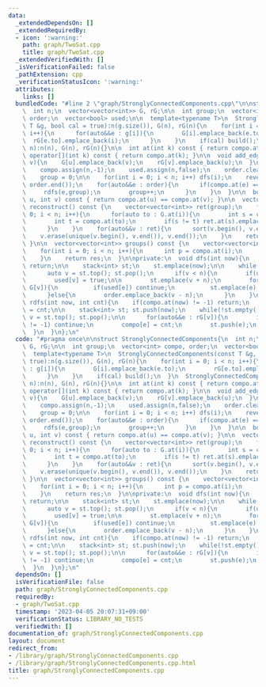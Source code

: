 ```yaml
---
data:
  _extendedDependsOn: []
  _extendedRequiredBy:
  - icon: ':warning:'
    path: graph/TwoSat.cpp
    title: graph/TwoSat.cpp
  _extendedVerifiedWith: []
  _isVerificationFailed: false
  _pathExtension: cpp
  _verificationStatusIcon: ':warning:'
  attributes:
    links: []
  bundledCode: "#line 2 \"graph/StronglyConnectedComponents.cpp\"\n\nstruct StronglyConnectedComponents{\n\
    \  int n;\n  vector<vector<int>> G, rG;\n\n  int group;\n  vector<int> compo,\
    \ order;\n  vector<bool> used;\n\n  template<typename T>\n  StronglyConnectedComponents(const\
    \ T &g, bool cal = true):n(g.size()), G(n), rG(n){\n    for(int i = 0; i < n;\
    \ i++){\n      for(auto&&e : g[i]){\n        G[i].emplace_back(e.to);\n      \
    \  rG[e.to].emplace_back(i);\n      }\n    }\n    if(cal) build();\n  }\n  StronglyConnectedComponents(int\
    \ n):n(n), G(n), rG(n){}\n\n  int at(int k) const { return compo.at(k); }\n  int\
    \ operator[](int k) const { return compo.at(k); }\n\n  void add_edge(int u, int\
    \ v){\n    G[u].emplace_back(v);\n    rG[v].emplace_back(u);\n  }\n\n  void build(){\n\
    \    compo.assign(n,-1);\n    used.assign(n,false);\n    order.clear(); order.reserve(n);\n\
    \    group = 0;\n\n    for(int i = 0; i < n; i++) dfs(i);\n    reverse(order.begin(),\
    \ order.end());\n    for(auto&&e : order){\n      if(compo.at(e) == -1){\n   \
    \     rdfs(e,group);\n        group++;\n      }\n    }\n  }\n\n  bool is_same(int\
    \ u, int v) const { return compo.at(u) == compo.at(v); }\n\n  vector<vector<int>>\
    \ reconstruct() const {\n    vector<vector<int>> ret(group);\n    for(int i =\
    \ 0; i < n; i++){\n      for(auto to : G.at(i)){\n        int s = compo.at(i);\n\
    \        int t = compo.at(to);\n        if(s != t) ret.at(s).emplace_back(t);\n\
    \      }\n    }\n    for(auto&&v : ret){\n      sort(v.begin(), v.end());\n  \
    \    v.erase(unique(v.begin(), v.end()), v.end());\n    }\n    return ret;\n \
    \ }\n\n  vector<vector<int>> groups() const {\n    vector<vector<int>> res(group);\n\
    \    for(int i = 0; i < n; i++){\n      int p = compo.at(i);\n      res.at(p).emplace_back(i);\n\
    \    }\n    return res;\n  }\n\nprivate:\n  void dfs(int now){\n    if(used[now])\
    \ return;\n\n    stack<int> st;\n    st.emplace(now);\n\n    while(!st.empty()){\n\
    \      auto v = st.top(); st.pop();\n      if(v < n){\n        if(used[v]) continue;\n\
    \        used[v] = true;\n\n        st.emplace(v + n);\n        for(auto&&e :\
    \ G[v]){\n          if(used[e]) continue;\n          st.emplace(e);\n        }\n\
    \      }else{\n        order.emplace_back(v - n);\n      }\n    }\n  }\n\n  void\
    \ rdfs(int now, int cnt){\n    if(compo.at(now) != -1) return;\n    compo.at(now)\
    \ = cnt;\n\n    stack<int> st; st.push(now);\n    while(!st.empty()){\n      auto\
    \ v = st.top(); st.pop();\n\n      for(auto&&e : rG[v]){\n        if(compo[e]\
    \ != -1) continue;\n        compo[e] = cnt;\n        st.push(e);\n      }\n  \
    \  }\n  }\n};\n"
  code: "#pragma once\n\nstruct StronglyConnectedComponents{\n  int n;\n  vector<vector<int>>\
    \ G, rG;\n\n  int group;\n  vector<int> compo, order;\n  vector<bool> used;\n\n\
    \  template<typename T>\n  StronglyConnectedComponents(const T &g, bool cal =\
    \ true):n(g.size()), G(n), rG(n){\n    for(int i = 0; i < n; i++){\n      for(auto&&e\
    \ : g[i]){\n        G[i].emplace_back(e.to);\n        rG[e.to].emplace_back(i);\n\
    \      }\n    }\n    if(cal) build();\n  }\n  StronglyConnectedComponents(int\
    \ n):n(n), G(n), rG(n){}\n\n  int at(int k) const { return compo.at(k); }\n  int\
    \ operator[](int k) const { return compo.at(k); }\n\n  void add_edge(int u, int\
    \ v){\n    G[u].emplace_back(v);\n    rG[v].emplace_back(u);\n  }\n\n  void build(){\n\
    \    compo.assign(n,-1);\n    used.assign(n,false);\n    order.clear(); order.reserve(n);\n\
    \    group = 0;\n\n    for(int i = 0; i < n; i++) dfs(i);\n    reverse(order.begin(),\
    \ order.end());\n    for(auto&&e : order){\n      if(compo.at(e) == -1){\n   \
    \     rdfs(e,group);\n        group++;\n      }\n    }\n  }\n\n  bool is_same(int\
    \ u, int v) const { return compo.at(u) == compo.at(v); }\n\n  vector<vector<int>>\
    \ reconstruct() const {\n    vector<vector<int>> ret(group);\n    for(int i =\
    \ 0; i < n; i++){\n      for(auto to : G.at(i)){\n        int s = compo.at(i);\n\
    \        int t = compo.at(to);\n        if(s != t) ret.at(s).emplace_back(t);\n\
    \      }\n    }\n    for(auto&&v : ret){\n      sort(v.begin(), v.end());\n  \
    \    v.erase(unique(v.begin(), v.end()), v.end());\n    }\n    return ret;\n \
    \ }\n\n  vector<vector<int>> groups() const {\n    vector<vector<int>> res(group);\n\
    \    for(int i = 0; i < n; i++){\n      int p = compo.at(i);\n      res.at(p).emplace_back(i);\n\
    \    }\n    return res;\n  }\n\nprivate:\n  void dfs(int now){\n    if(used[now])\
    \ return;\n\n    stack<int> st;\n    st.emplace(now);\n\n    while(!st.empty()){\n\
    \      auto v = st.top(); st.pop();\n      if(v < n){\n        if(used[v]) continue;\n\
    \        used[v] = true;\n\n        st.emplace(v + n);\n        for(auto&&e :\
    \ G[v]){\n          if(used[e]) continue;\n          st.emplace(e);\n        }\n\
    \      }else{\n        order.emplace_back(v - n);\n      }\n    }\n  }\n\n  void\
    \ rdfs(int now, int cnt){\n    if(compo.at(now) != -1) return;\n    compo.at(now)\
    \ = cnt;\n\n    stack<int> st; st.push(now);\n    while(!st.empty()){\n      auto\
    \ v = st.top(); st.pop();\n\n      for(auto&&e : rG[v]){\n        if(compo[e]\
    \ != -1) continue;\n        compo[e] = cnt;\n        st.push(e);\n      }\n  \
    \  }\n  }\n};\n"
  dependsOn: []
  isVerificationFile: false
  path: graph/StronglyConnectedComponents.cpp
  requiredBy:
  - graph/TwoSat.cpp
  timestamp: '2023-04-05 20:07:31+09:00'
  verificationStatus: LIBRARY_NO_TESTS
  verifiedWith: []
documentation_of: graph/StronglyConnectedComponents.cpp
layout: document
redirect_from:
- /library/graph/StronglyConnectedComponents.cpp
- /library/graph/StronglyConnectedComponents.cpp.html
title: graph/StronglyConnectedComponents.cpp
---
```

